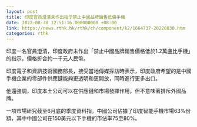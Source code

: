 ```yaml
---
layout: post
title: 印度官員澄清未作出指示禁止中國品牌銷售低價手機
date: 2022-08-30 12:51:16.000000000 +08:00
link: https://news.rthk.hk/rthk/ch/component/k2/1664737-20220830.htm
categories: rthk
---
```


印度一名官員澄清，印度政府未作出「禁止中國品牌銷售價格低於1.2萬盧比手機」的指示，價格折合約一千元人民幣。

印度電子和資訊技術國務部長，接受當地傳媒採訪時表示，印度政府希望的是中國手機企業的零部件供應鏈能夠更透明和更開放，同時進行更多出口。

他還強調，印度本土公司可以在供應鏈和市場發揮作用，但不意味著排斥外國品牌。

一項市場研究截至6月底的季度資料指，中國公司佔據了印度智能手機市場63%份額，其中中國公司在150美元以下手機的市佔率75至80%。
